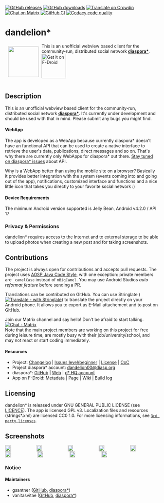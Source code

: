 [![GitHub releases](https://img.shields.io/github/tag/gsantner/dandelion.svg)](https://github.com/gsantner/dandelion/releases)
[![GitHub downloads](https://img.shields.io/github/downloads/gsantner/dandelion/total.svg?logo=github&logoColor=lime)](https://github.com/gsantner/dandelion/releases)
[![Translate on Crowdin](https://img.shields.io/badge/translate-crowdin-green.svg)](https://crowdin.com/project/diaspora-for-android/invite)
[![Chat on Matrix](https://img.shields.io/badge/chat-matrix-blue.svg)](https://matrix.to/#/#dandelion:matrix.org)
[![GitHub CI](https://github.com/gsantner/dandelion/workflows/CI/badge.svg)](https://github.com/gsantner/dandelion/actions)
[![Codacy code quality](https://img.shields.io/codacy/grade/aff869c440bc48b7bd64680e97cbc453)](https://www.codacy.com/app/gsantner/dandelion)

# dandelion\*
<img src="/app/src/main/ic_launcher-web.png" align="left" width="100" hspace="10" vspace="10">
This is an unofficial webview based client for the community-run, distributed social network <b><a href="https://diasporafoundation.org/">diaspora*</a></b>.

<div style="display:flex;" >
<a href="https://f-droid.org/repository/browse/?fdid=com.github.dfa.diaspora_android">
    <img src="https://f-droid.org/badge/get-it-on.png" alt="Get it on F-Droid" height="80">
</a>
<!--<a href="https://play.google.com/store/apps/details?id=com.github.dfa.diaspora_android">
    <img alt="Get it on Google Play" height="80" src="https://play.google.com/intl/en_us/badges/images/generic/en_badge_web_generic.png" />
</a>-->
</div></br>


## Description
This is an unofficial webview based client for the community-run, distributed social network <b><a href="https://diasporafoundation.org/">diaspora*</a></b>.
It's currently under development and should be used with that in mind. Please submit any bugs you might find.

#### WebApp
The app is developed as a WebApp because currently diaspora\* doesn't have an functional API that can be used to create a native interface to retrieve the user's data, publications, direct messages and so on. That's why there are currently only WebApps for diaspora\* out there.
[Stay tuned on diaspora\* issues](https://github.com/diaspora/diaspora/labels/api) about API.

Why is a WebApp better than using the mobile site on a browser?
Basically it provides better integration with the system (events coming into and going out of the app), notifications, customized interface and functions and a nice little icon that takes you directly to your favorite social network :)

#### Device Requirements
The minimum Android version supported is Jelly Bean, Android v4.2.0 / API 17

### Privacy & Permissions<a name="privacy"></a>
dandelion\* requires access to the Internet and to external storage to be able to upload photos when creating a new post and for taking screenshots.


## Contributions
The project is always open for contributions and accepts pull requests.
The project uses [AOSP Java Code Style](https://source.android.com/source/code-style#follow-field-naming-conventions), with one exception: private members are `_camelCase` instead of `mBigCamel`. You may use Android Studios _auto reformat feature_ before sending a PR.

Translations can be contributed on GitHub. You can use Stringlate ([![Translate - with Stringlate](https://img.shields.io/badge/stringlate-translate-green.svg)](https://lonamiwebs.github.io/stringlate/translate?git=https%3A%2F%2Fgithub.com%2Fgsantner%2Fdandelion.git)) to translate the project directly on your Android phone. It allows you to export as E-Mail attachement and to post on GitHub.

Join our Matrix channel and say hello! Don't be afraid to start talking. [![Chat - Matrix](https://img.shields.io/badge/chat-on%20matrix-blue.svg)](https://matrix.to/#/#dandelion:matrix.org)  
Note that the main project members are working on this project for free during leisure time, are mostly busy with their job/university/school, and may not react or start coding immediately.


#### Resources
* Project: [Changelog](/CHANGELOG.md) | [Issues level/beginner](https://github.com/gsantner/dandelion/issues?q=is%3Aissue+is%3Aopen+label%3Alevel%2Fbeginner) | [License](/LICENSE.txt) | [CoC](/CODE_OF_CONDUCT.md)
* Project diaspora\* account: [dandelion00@diasp.org](https://diasp.org/people/48b78420923501341ef3782bcb452bd5)
* diaspora\*: [GitHub](https://github.com/diaspora/diaspora) | [Web](https://diasporafoundation.org) | [d\* HQ account](https://pod.diaspora.software/people/7bca7c80311b01332d046c626dd55703)
* App on F-Droid: [Metadata](https://gitlab.com/fdroid/fdroiddata/blob/master/metadata/com.github.dfa.diaspora_android.txt) | [Page](https://f-droid.org/packages/com.github.dfa.diaspora_android/) | [Wiki](https://f-droid.org/wiki/page/com.github.dfa.diaspora_android) | [Build log](https://f-droid.org/wiki/page/com.github.dfa.diaspora_android/lastbuild)


## Licensing
dandelion\* is released under GNU GENERAL PUBLIC LICENSE (see [LICENCE](https://github.com/gsantner/dandelion/blob/master/LICENSE.md)).
The app is licensed GPL v3. Localization files and resources (strings\*.xml) are licensed CC0 1.0.
For more licensing informations, see [`3rd party licenses`](/app/src/main/res/raw/licenses_3rd_party.md).

## Screenshots
<div style="display:flex;" >
	<img src="https://raw.githubusercontent.com/gsantner/dandelion/master/metadata/en-US/phoneScreenshots/01.png" width="19%" >
	<img src="https://raw.githubusercontent.com/gsantner/dandelion/master/metadata/en-US/phoneScreenshots/02.png" width="19%" style="margin-left:10px;" >
	<img src="https://raw.githubusercontent.com/gsantner/dandelion/master/metadata/en-US/phoneScreenshots/03.png" width="19%" style="margin-left:10px;" >
	<img src="https://raw.githubusercontent.com/gsantner/dandelion/master/metadata/en-US/phoneScreenshots/04.png" width="19%" style="margin-left:10px;" >
	<img src="https://raw.githubusercontent.com/gsantner/dandelion/master/metadata/en-US/phoneScreenshots/05.png" width="19%" style="margin-left:10px;" >
</div>

<div style="display:flex;" >
	<img src="https://raw.githubusercontent.com/gsantner/dandelion/master/metadata/en-US/phoneScreenshots/06.png" width="19%" >
	<img src="https://raw.githubusercontent.com/gsantner/dandelion/master/metadata/en-US/phoneScreenshots/07.png" width="19%" style="margin-left:10px;" >
	<img src="https://raw.githubusercontent.com/gsantner/dandelion/master/metadata/en-US/phoneScreenshots/08.png" width="19%" style="margin-left:10px;" >
	<img src="https://raw.githubusercontent.com/gsantner/dandelion/master/metadata/en-US/phoneScreenshots/09.png" width="19%" style="margin-left:10px;" >
</div>

### Notice
#### Maintainers
- gsantner ([GitHub](https://github.com/gsantner), [diaspora*](https://pod.geraspora.de/people/d1cbdd70095301341e834860008dbc6c))
- vanitasvitae ([GitHub](https://github.com/vanitasvitae), [diaspora*](https://pod.geraspora.de/people/bbd7af90fbec013213e34860008dbc6c))
